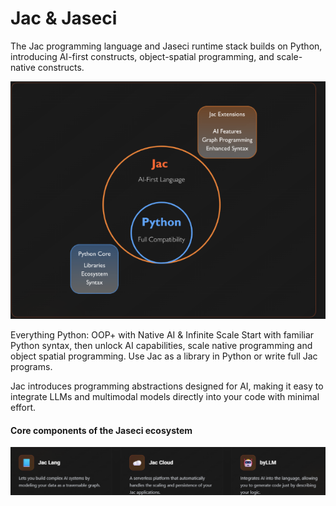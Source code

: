 # Jac & Jaseci

The Jac programming language and Jaseci runtime stack builds on Python, introducing AI-first constructs, object-spatial programming, and scale-native constructs.

![alt text](assets/image-2.png)

Everything Python: OOP+ with Native AI & Infinite Scale
Start with familiar Python syntax, then unlock AI capabilities, scale native programming and object spatial programming. Use Jac as a library in Python or write full Jac programs.

Jac introduces programming abstractions designed for AI, making it easy to integrate LLMs and multimodal models directly into your code with minimal effort.

#### Core components of the Jaseci ecosystem

![alt text](assets/image-3.png)